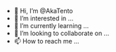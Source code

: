 - 👋 Hi, I’m @AkaTento
- 👀 I’m interested in ...
- 🌱 I’m currently learning ...
- 💞️ I’m looking to collaborate on ...
- 📫 How to reach me ...

<!---
AkaTento/AkaTento is a ✨ special ✨ repository because its `README.md` (this file) appears on your GitHub profile.
You can click the Preview link to take a look at your changes.
--->
